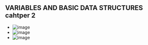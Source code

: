 ## VARIABLES AND BASIC DATA STRUCTURES cahtper 2
* ![image](https://user-images.githubusercontent.com/90795738/209984017-4e625c6c-b130-4715-8311-87ce7d579893.png)
* ![image](https://user-images.githubusercontent.com/90795738/209984064-376d4861-9f8d-4ab4-bdff-16a6c8d88418.png)
* ![image](https://user-images.githubusercontent.com/90795738/209984098-881eb4dd-c3fc-4af2-b865-8215c49b7db9.png)
